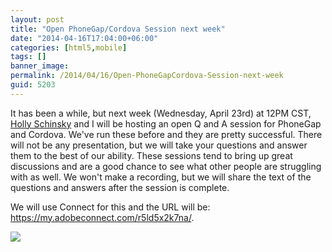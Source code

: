 ```yaml
---
layout: post
title: "Open PhoneGap/Cordova Session next week"
date: "2014-04-16T17:04:00+06:00"
categories: [html5,mobile]
tags: []
banner_image: 
permalink: /2014/04/16/Open-PhoneGapCordova-Session-next-week
guid: 5203
---
```


<p>
It has been a while, but next week (Wednesday, April 23rd) at 12PM CST, <a href="http://devgirl.org/">Holly Schinsky</a> and I will be hosting an open Q and A session for PhoneGap and Cordova. We've run these before and they are pretty successful. There will not be any presentation, but we will take your questions and answer them to the best of our ability. These sessions tend to bring up great discussions and are a good chance to see what other people are struggling with as well. We won't make a recording, but we will share the text of the questions and answers after the session is complete.
</p>

<p>
We will use Connect for this and the URL will be: <a href="https://my.adobeconnect.com/r5ld5x2k7na/">https://my.adobeconnect.com/r5ld5x2k7na/</a>. 
</p>

<p>
<img src="https://static.raymondcamden.com/images/cordova_bot.png" />
</p>